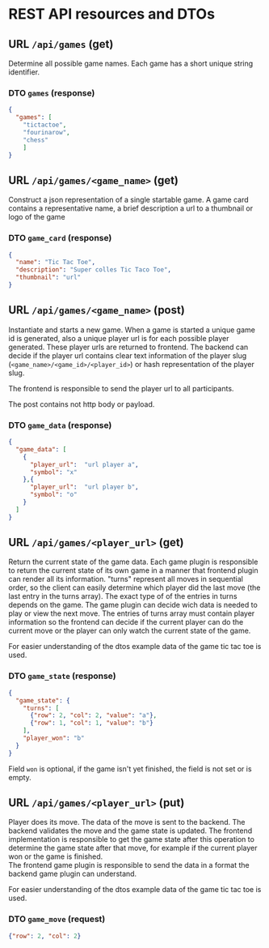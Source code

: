 # REST API resources and DTOs

## URL `/api/games` (get)

Determine all possible game names. Each game has a short unique string identifier. 

### DTO `games` (response) 

```json
{
  "games": [
    "tictactoe",
    "fourinarow",
    "chess"
    ]
}
```

## URL `/api/games/<game_name>` (get)

Construct a json representation of a single startable game. A game card contains a representative name, a brief 
description a url to a thumbnail or logo of the game

### DTO `game_card` (response)
```json
{
  "name": "Tic Tac Toe",
  "description": "Super colles Tic Taco Toe",
  "thumbnail": "url"
}
```

## URL `/api/games/<game_name>` (post)

Instantiate and starts a new game. When a game is started a unique game id is generated, also a unique player url is 
for each possible player generated. These player urls are returned to frontend. The backend can decide if the player 
url contains clear text information of the player slug (```<game_name>/<game_id>/<player_id>```) or hash representation of 
the player slug.

The frontend is responsible to send the player url to all participants.

The post contains not http body or payload.

### DTO `game_data` (response)

```json
{
  "game_data": [
    {
      "player_url":  "url player a",
      "symbol": "x"
    },{
      "player_url":  "url player b",
      "symbol": "o"
    }
  ]
}
```

## URL `/api/games/<player_url>` (get)

Return the current state of the game data. Each game plugin is responsible to return the current state of its own game 
in a manner that frontend plugin can render all its information. "turns" represent all moves in sequential order, so 
the client can easily determine which player did the last move (the last entry in the turns array). The exact type of 
of the entries in turns depends on the game. The game plugin can decide wich data is needed to play or view the next 
move. The entries of turns array must contain player information so the frontend can decide if the current player can 
do the current move or the player can only watch the current state of the game.

For easier understanding of the dtos example data of the game tic tac toe is used.

### DTO `game_state` (response)

```json
{
  "game_state": {
    "turns": [
      {"row": 2, "col": 2, "value": "a"},
      {"row": 1, "col": 1, "value": "b"}
    ],
    "player_won": "b"
  }
}
```
Field `won` is optional, if the game isn't yet finished, the field is not set or is empty.


## URL `/api/games/<player_url>` (put)
Player does its move. The data of the move is sent to the backend. The backend validates the move and the game state is 
updated. The frontend implementation is responsible to get the game state after this operation to determine the game 
state after that move, for example if the current player won or the game is finished.  
The frontend game plugin is responsible to send the data in a format the backend game plugin can understand.

For easier understanding of the dtos example data of the game tic tac toe is used.

### DTO `game_move` (request)

```json
{"row": 2, "col": 2}
```
